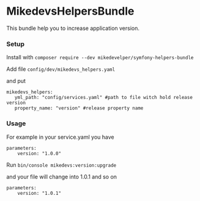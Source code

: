 MikedevsHelpersBundle
================

This bundle help you to increase application version.

### Setup

Install with
```composer require --dev mikedevelper/symfony-helpers-bundle```

Add file ```config/dev/mikedevs_helpers.yaml```

and put 
```
mikedevs_helpers:
   yml_path: "config/services.yaml" #path to file witch hold release version
   property_name: "version" #release property name
```


### Usage

For example in your service.yaml you have
```
parameters:
    version: "1.0.0"
```

Run 
```bin/console mikedevs:version:upgrade```

and your file will change into 1.0.1 and so on

```
parameters:
    version: "1.0.1"
```
